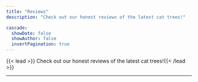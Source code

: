 ```yaml
---
title: "Reviews"
description: "Check out our honest reviews of the latest cat trees!"

cascade:
  showDate: false
  showAuthor: false
  invertPagination: true
---
```


{{< lead >}}
Check out our honest reviews of the latest cat trees!{{< /lead >}}



---
